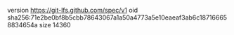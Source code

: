 version https://git-lfs.github.com/spec/v1
oid sha256:71e2be0bf8b5cbb78643067a1a50a4773a5e10eaeaf3ab6c187166658834654a
size 14360
